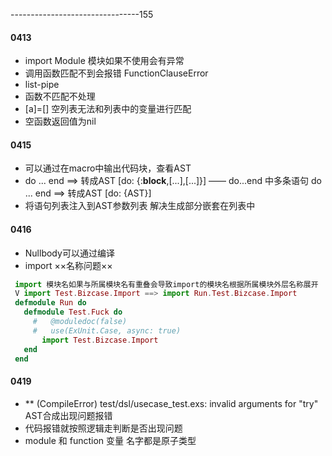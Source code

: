 --------------------------------155
#### 0413
- import Module
模块如果不使用会有异常
- 调用函数匹配不到会报错
FunctionClauseError
- list-pipe
- 函数不匹配不处理
- [a]=[] 空列表无法和列表中的变量进行匹配
- 空函数返回值为nil
#### 0415
- 可以通过在macro中输出代码块，查看AST 
- do ... end ==> 转成AST [do: {:__block__,[...],[...]}] —— do...end 中多条语句
  do ... end ==> 转成AST [do: {AST}]
- 将语句列表注入到AST参数列表 解决生成部分嵌套在列表中
#### 0416
- Nullbody可以通过编译
- import ××名称问题××
``` elixir
 import 模块名如果与所属模块名有重叠会导致import的模块名根据所属模块外层名称展开
 V import Test.Bizcase.Import ==> import Run.Test.Bizcase.Import 
 defmodule Run do
   defmodule Test.Fuck do
     #   @moduledoc(false)
     #   use(ExUnit.Case, async: true)
       import Test.Bizcase.Import
   end
 end
```
#### 0419
- ** (CompileError) test/dsl/usecase_test.exs: invalid arguments for "try"
  AST合成出现问题报错
- 代码报错就按照逻辑走判断是否出现问题
- module 和 function 变量 名字都是原子类型

